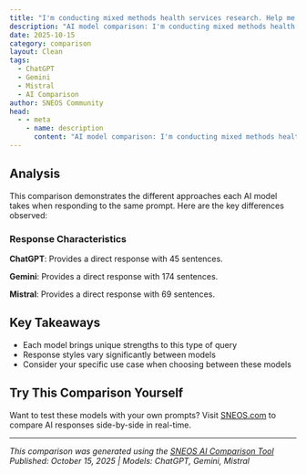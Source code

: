 ```yaml
---
title: "I'm conducting mixed methods health services research. Help me: 1) Use administrative data or clinical records for quantitative patterns"
description: "AI model comparison: I'm conducting mixed methods health services research. Help me: 1) Use administrative data or clinic..."
date: 2025-10-15
category: comparison
layout: Clean
tags:
  - ChatGPT
  - Gemini
  - Mistral
  - AI Comparison
author: SNEOS Community
head:
  - - meta
    - name: description
      content: "AI model comparison: I'm conducting mixed methods health services research. Help me: 1) Use administrative data or clinical records for quant..."
---
```


<ChatComparison
  title="I'm conducting mixed methods health services research. Help me: 1) Use administrative data or clinical records for quantitative patterns"
  prompt="I'm conducting mixed methods health services research. Help me: 1) Use administrative data or clinical records for quantitative patterns"
  :responses='{"ChatGPT": "Using administrative data or clinical records in your mixed methods health services research can provide valuable quantitative patterns and insights. Here are some steps and considerations to help you effectively incorporate these data sources:\n\n### 1. Identify Your Research Questions\nStart by clearly defining the research questions you want to address using quantitative methods. Common questions might include:\n- What are the patterns of healthcare utilization in a specific population?\n- How do different demographics (age, sex, socioeconomic status) affect health outcomes?\n- What are the cost patterns associated with certain treatments or diseases?\n\n### 2. Select the Data Sources\nAdministrative data and clinical records can come from various sources. Here are some common sources you might consider:\n- **Electronic Health Records (EHRs):** These can provide patient demographics, diagnoses, procedures, medications, and outcomes.\n- **Claims Data:** Insurance claims can provide information on healthcare utilization, costs, and patient demographics.\n- **Public Health Data:** Sources like vital statistics, disease registries, and community health surveys can provide population-level data.\n- **Hospital Records:** Data on admissions, readmissions, length of stay, and discharge information can be valuable.\n\n### 3. Data Extraction and Preparation\n- **Data Cleaning:** Ensure the data is clean and ready for analysis. This may include handling missing values, correcting errors, and standardizing formats.\n- **Data Linkage:** If necessary, you can link different data sources to create a more comprehensive dataset.\n- **Data Privacy:** Obtain necessary approvals and ensure compliance with ethical standards and regulations (e.g., HIPAA in the USA) regarding patient confidentiality.\n\n### 4. Quantitative Analysis\n- **Descriptive Statistics:** Start with basic statistics (mean, median, frequencies) to describe your data.\n- **Inferential Statistics:** Use appropriate statistical tests (e.g., t-tests, ANOVA, chi-squared tests) to explore associations or differences between groups.\n- **Regression Analysis:** Conduct regression analyses (e.g., logistic regression, linear regression) to identify factors that predict certain outcomes.\n- **Time-Series Analysis:** If applicable, evaluate trends over time (e.g., emergency department visits over several years).\n\n### 5. Visualizations\nUse visualizations to present your findings effectively. Common types of visualizations in health services research include:\n- Bar charts or histograms for categorical data.\n- Box plots for comparing distributions across groups.\n- Line graphs for trends over time.\n\n### 6. Interpretation and Integration\n- **Contextualize Your Findings:** Interpret your quantitative results in the context of existing literature and your qualitative findings. \n- **Integrate with Qualitative Data:** Identify how your quantitative results can inform the qualitative components of your research, creating a more comprehensive understanding of the health services or phenomena under study.\n\n### 7. Report Findings\nStructure your findings clearly in your final report or publication, highlighting both quantitative and qualitative insights. Discuss the implications of your findings for policy, practice, and further research.\n\n### Additional Considerations:\n- **Replicability:** Ensure your methods and analysis are replicable by providing adequate detail on your data sources and analytical techniques.\n- **Limitations:** Acknowledge limitations in your data, such as potential biases, completeness, and accuracy issues.\n- **Collaboration:** Consider collaborating with a biostatistician or data scientist if you\u0027re not familiar with advanced statistical methods.\n\nBy following these steps, you can effectively leverage administrative data and clinical records to uncover significant quantitative patterns that contribute to your mixed methods health services research.", "Gemini": "This is an excellent starting point for mixed methods research! Leveraging administrative data and clinical records provides a robust quantitative foundation for understanding health services.\n\nLet\u0027s break down how to effectively use these sources for quantitative patterns.\n\n---\n\n## Part 1: Using Administrative Data \u0026 Clinical Records for Quantitative Patterns\n\n**Goal:** Identify measurable, objective patterns in healthcare utilization, costs, outcomes, and processes.\n\n### Understanding Your Data Sources:\n\nBefore diving into patterns, it\u0027s crucial to understand what each data source offers and its limitations.\n\n#### A. Administrative Data (Billing, Claims, Registration, Discharge Data)\n\n*   **What it is:** Data collected for purposes other than direct clinical care (e.g., billing, insurance claims, hospital management).\n*   **Common Variables:**\n    *   **Patient Demographics:** Age, sex, race/ethnicity, zip code (for socioeconomic status proxies).\n    *   **Admission/Discharge Information:** Dates, times, disposition (e.g., home, skilled nursing facility), length of stay (LOS).\n    *   **Diagnoses:** ICD-9/10 codes (primary and secondary).\n    *   **Procedures:** CPT, HCPCS, ICD-9/10-PCS codes.\n    *   **Charges \u0026 Payments:** Total charges, actual payments, payer type (Medicare, Medicaid, private).\n    *   **Provider/Facility Information:** Hospital ID, physician ID, specialty.\n    *   **Service Locations:** Inpatient, outpatient, emergency department (ED).\n*   **Strengths:**\n    *   **Large Sample Sizes:** Often covers entire populations or large health systems.\n    *   **Generalizability:** Findings can be more broadly applicable due to large numbers.\n    *   **Cost-Effective:** Less expensive to acquire and process than detailed clinical records.\n    *   **Captures Utilization:** Excellent for understanding service use patterns (who, what, when, where).\n    *   **Longitudinal Potential:** Can track patients across multiple encounters over time.\n*   **Limitations:**\n    *   **Lack of Clinical Depth:** Limited information on disease severity, lab results, social history, functional status, treatment rationale.\n    *   **Coding Accuracy Issues:** Codes are primarily for billing, not always for research; potential for up-coding or missing codes.\n    *   **Event-Based, Not Patient-Centric:** Can be challenging to link episodes of care into a cohesive patient journey without sophisticated methods.\n    *   **Absence of Evidence:** A lack of a code doesn\u0027t mean a condition or procedure didn\u0027t happen, only that it wasn\u0027t billed.\n\n#### B. Clinical Records (Electronic Health Records - EHR/EMR)\n\n*   **What it is:** Detailed patient-specific health information generated during direct clinical care.\n*   **Common Variables:**\n    *   **All Administrative Data elements** (as they are often sourced from EHRs).\n    *   **Detailed Clinical Information:**\n        *   **Problem Lists:** Chronic conditions, active diagnoses.\n        *   **Medication Lists:** Prescribed, administered, and sometimes adherence data.\n        *   **Lab Results:** Quantitative values (e.g., A1c, creatinine, cholesterol).\n        *   **Imaging Reports:** Text reports from radiology.\n        *   **Vital Signs:** Blood pressure, heart rate, temperature, weight, height.\n        *   **Clinical Notes (Free Text):** Physician notes, nursing notes, discharge summaries (rich but complex).\n        *   **Social History:** Smoking, alcohol, drug use, sometimes social determinants of health.\n        *   **Functional Status:** Pain scores, mobility assessments.\n        *   **Vaccination Status.**\n*   **Strengths:**\n    *   **Rich Clinical Detail:** Provides a much deeper understanding of patient health, disease severity, and treatment response.\n    *   **Longitudinal Patient-Level Data:** Excellent for tracking individual patient progress, outcomes, and adherence over time.\n    *   **Captures \u0022Real-Time\u0022 Data:** Reflects clinical decision-making and patient status more accurately.\n    *   **Potential for Specific Quality Measures:** Can extract data needed for detailed quality indicators.\n*   **Limitations:**\n    *   **Data Volume \u0026 Complexity:** Massive amounts of data, often messy, inconsistent, and includes free-text which requires advanced processing (e.g., Natural Language Processing - NLP).\n    *   **Interoperability Issues:** Data may be siloed across different EHR systems, making a comprehensive view challenging.\n    *   **Data Entry Variability:** Clinicians may document inconsistently.\n    *   **Bias:** Reflects clinician perspective; patient-reported outcomes may be limited.\n    *   **Access \u0026 Cost:** Can be very difficult and expensive to access, extract, and clean, especially for large populations.\n    *   **Sampling Bias:** Usually limited to patients within a specific health system.\n\n### Key Steps to Extract Quantitative Patterns:\n\nRegardless of the data source, the process follows a general path:\n\n1.  **Define Your Research Questions (RQs):**\n    *   What specific patterns are you trying to identify? (e.g., \u0022What is the readmission rate for patients with X condition after Y procedure?\u0022, \u0022How do costs vary for Z service across different demographic groups?\u0022, \u0022Is there a change in prescription patterns for condition A over time?\u0022)\n    *   Your RQs will dictate which data source is most appropriate and what variables you need.\n\n2.  **Data Access \u0026 Permissions:**\n    *   **Institutional Review Board (IRB) Approval:** Required for human subjects research.\n    *   **Data Use Agreement (DUA):** Often needed with data owners.\n    *   **De-identification:** Ensure compliance with HIPAA and other privacy regulations. Often, you\u0027ll work with de-identified or limited datasets.\n\n3.  **Data Extraction \u0026 Acquisition:**\n    *   **Administrative Data:** Typically involves querying large databases (SQL, SAS, R, Python) to pull specific fields for your cohort.\n    *   **Clinical Records:** Can be more complex.\n        *   Direct database queries.\n        *   Extraction via EHR vendor tools or APIs.\n        *   For free text, may require manual chart review (for smaller cohorts) or NLP techniques (for larger datasets).\n\n4.  **Data Cleaning \u0026 Preprocessing (CRITICAL STEP):**\n    *   **Missing Data:** Impute, exclude, or categorize.\n    *   **Duplicates:** Identify and remove.\n    *   **Standardization:**\n        *   **Coding Systems:** Ensure consistent use of ICD-10, CPT, etc. (e.g., sometimes codes change over time, or variations exist).\n        *   **Variable Formats:** Standardize dates, numeric values, categorical labels.\n        *   **Categorization:** Group similar diagnoses, procedures, or medications into meaningful categories (e.g., \u0022all cardiovascular procedures\u0022).\n    *   **Derive New Variables:**\n        *   **Length of Stay (LOS):** Calculate from admission and discharge dates.\n        *   **Comorbidity Scores:** Use algorithms like Charlson Comorbidity Index from diagnosis codes.\n        *   **Episode of Care:** Link multiple encounters for the same patient over a defined period (e.g., 30-day post-discharge).\n        *   **Cost/Charge Aggregation:** Sum charges over an episode or period.\n        *   **Clinical Markers:** Convert lab values into clinically meaningful categories (e.g., A1c \u003C 7%, 7-9%, \u003E9%).\n    *   **Outlier Detection:** Address extreme values that might indicate data entry errors.\n\n5.  **Statistical Analysis \u0026 Pattern Identification:**\n\n    This is where the quantitative patterns emerge. The specific methods depend on your RQs.\n\n    *   **A. Descriptive Statistics:**\n        *   **Frequencies \u0026 Percentages:** Prevalence of diagnoses, procedures, demographic characteristics (e.g., \u0022X% of patients are readmitted within 30 days,\u0022 \u0022Y% of procedures are performed in outpatient settings\u0022).\n        *   **Means, Medians, Standard Deviations:** Average LOS, median cost per episode, distribution of lab values.\n        *   **Ranges:** Min/max values for continuous variables.\n        *   **Cross-tabulations:** Comparing frequencies across groups (e.g., readmission rates by age group, procedure type by payer).\n        *   **Visualizations:** Histograms, bar charts, pie charts, box plots, scatter plots to immediately highlight trends and distributions.\n            *   *Example Pattern:* A histogram of patient ages shows a bimodal distribution, suggesting two distinct patient populations.\n\n    *   **B. Inferential Statistics:**\n        *   **Comparisons (t-tests, ANOVA, Chi-square):**\n            *   Compare means/proportions between groups (e.g., \u0022Is there a significant difference in LOS between surgical and medical patients?\u0022, \u0022Do readmission rates differ significantly by race/ethnicity?\u0022).\n            *   *Example Pattern:* A chi-square test reveals a statistically significant disparity in access to specific services between insured and uninsured patients.\n        *   **Correlation \u0026 Regression (Linear, Logistic, Poisson, Negative Binomial):**\n            *   Identify relationships between variables (e.g., \u0022What patient characteristics predict higher healthcare costs?\u0022, \u0022Does a specific intervention reduce the likelihood of readmission?\u0022).\n            *   *Example Pattern:* A logistic regression model shows that patients with a higher comorbidity index are significantly more likely to experience an adverse event.\n        *   **Survival Analysis (Kaplan-Meier, Cox Regression):**\n            *   Analyze time-to-event data (e.g., \u0022Time to readmission,\u0022 \u0022Time to re-intervention\u0022).\n            *   *Example Pattern:* Kaplan-Meier curves illustrate that patients receiving early palliative care have a significantly longer time to ED visit than those receiving usual care.\n        *   **Time Series Analysis:**\n            *   Detect trends, seasonality, and changes over time (e.g., \u0022Has the volume of elective procedures changed since the pandemic?\u0022, \u0022Are there seasonal peaks in ED visits for respiratory conditions?\u0022).\n            *   *Example Pattern:* A time-series plot demonstrates a consistent increase in telehealth utilization over the past five years, with a sharp spike during the initial phase of COVID-19.\n\n    *   **C. Advanced Techniques (if applicable):**\n        *   **Clustering:** Grouping patients or providers based on similar characteristics or patterns of care.\n        *   **Machine Learning:** Predictive modeling for risk stratification, outcome prediction.\n\n### Examples of Quantitative Patterns You Can Identify:\n\n1.  **Utilization Patterns:**\n    *   **High-Utilizers:** Identify patient cohorts with frequent ED visits, readmissions, or high resource consumption.\n    *   **Service Volume Trends:** Changes in the number of specific procedures, admissions, or outpatient visits over time or by geography.\n    *   **Referral Pathways:** Patterns in how patients flow between different care settings (e.g., primary care to specialty, hospital to post-acute care).\n    *   **Variations in Care:** Differences in the use of specific interventions by provider, facility, or patient demographics (e.g., regional variation in prostatectomy rates).\n\n2.  **Cost \u0026 Resource Use Patterns:**\n    *   **Cost Drivers:** Identify diagnoses, procedures, or patient characteristics associated with higher costs.\n    *   **Episode-Based Costs:** Average cost for a specific condition or procedure, including associated follow-up care.\n    *   **Payer Differences:** How costs and utilization vary by insurance type.\n\n3.  **Outcome Patterns:**\n    *   **Readmission Rates:** Incidence of unplanned readmissions within 30, 60, or 90 days for specific conditions or procedures.\n    *   **Mortality Rates:** In-hospital, 30-day, or 90-day mortality.\n    *   **Adverse Event Rates:** Incidence of complications, infections, or medication errors (often more detailed in clinical records).\n    *   **Treatment Effectiveness:** Quantify the impact of specific treatments on lab values, vital signs, or other clinical markers (clinical records are superior here).\n\n4.  **Demographic \u0026 Disparity Patterns:**\n    *   **Prevalence:** Distribution of specific conditions, risk factors, or procedures across different age, racial, ethnic, or socioeconomic groups.\n    *   **Access to Care:** Disparities in service utilization or outcomes based on geographic location, insurance status, or race/ethnicity.\n\n5.  **Quality of Care Patterns:**\n    *   **Adherence to Guidelines:** (Often requires clinical records) e.g., percentage of diabetes patients with A1c checked annually, appropriate antibiotic prescribing.\n    *   **Timeliness of Care:** Wait times for appointments, time from ED arrival to physician evaluation.\n    *   **Process Measures:** Percentage of patients receiving specific preventive screenings.\n\n### Connecting to Mixed Methods:\n\nThese quantitative patterns serve as a powerful backbone for your mixed methods research:\n\n*   **Explanatory:** Quantitative patterns (e.g., identifying a high readmission rate among a specific demographic) can lead to qualitative exploration of *why* this pattern exists (e.g., through interviews with patients/providers in that demographic).\n*   **Exploratory:** Qualitative insights (e.g., themes around patient-provider communication barriers) can inform the quantitative analysis, prompting you to look for specific patterns in data that might validate or quantify these themes.\n*   **Triangulation:** Quantitative findings can corroborate or contradict qualitative themes, strengthening the overall conclusions.\n*   **Sampling Strategy:** Quantitative analysis can help identify specific populations or cases for targeted qualitative data collection (e.g., purposeful sampling of \u0022outlier\u0022 patients or providers).\n*   **Intervention Development/Evaluation:** Quantitative patterns identify problems and measure intervention effects, while qualitative data explores mechanisms of change or barriers to implementation.\n\n---\n\nBy systematically working through these steps and understanding the strengths and limitations of your data, you can uncover compelling quantitative patterns that significantly contribute to your mixed methods health services research.", "Mistral": "Certainly! Using administrative data or clinical records for quantitative analysis in health services research can provide valuable insights into patterns and trends. Here\u2019s a step-by-step guide to help you effectively utilize these data sources:\n\n### Step 1: Define Your Research Questions\nClearly articulate your research questions. For example:\n- What are the patterns of hospital readmissions for patients with chronic conditions?\n- How do different treatment protocols affect patient outcomes?\n- What are the demographic characteristics of patients who frequently use emergency services?\n\n### Step 2: Identify Data Sources\nDetermine the administrative data or clinical records that are relevant to your research questions. Common sources include:\n- Electronic Health Records (EHRs)\n- Hospital administrative databases\n- Insurance claims data\n- Public health registries\n- Government health databases (e.g., Medicare, Medicaid)\n\n### Step 3: Data Collection\nObtain the necessary permissions and access to the data. Ensure that you comply with all ethical guidelines and data protection regulations (e.g., HIPAA in the U.S.).\n\n### Step 4: Data Cleaning and Preparation\nPrepare the data for analysis:\n- **Data Cleaning:** Remove duplicates, handle missing values, and correct any errors.\n- **Data Transformation:** Convert data into a format suitable for analysis (e.g., coding categorical variables, normalizing continuous variables).\n- **Data Integration:** If using multiple data sources, integrate them into a single dataset.\n\n### Step 5: Descriptive Analysis\nPerform descriptive statistics to understand the basic characteristics of your data:\n- **Frequency Distributions:** Count the occurrences of different categories (e.g., number of patients by age group).\n- **Measures of Central Tendency:** Calculate means, medians, and modes.\n- **Measures of Dispersion:** Calculate standard deviations, ranges, and interquartile ranges.\n\n### Step 6: Exploratory Data Analysis (EDA)\nUse EDA techniques to identify patterns and trends:\n- **Visualizations:** Create histograms, bar charts, scatter plots, and box plots to visualize data distributions and relationships.\n- **Correlation Analysis:** Examine the relationships between different variables (e.g., correlation between age and hospital readmission rates).\n\n### Step 7: Statistical Analysis\nConduct more advanced statistical analyses to test hypotheses and identify significant patterns:\n- **Regression Analysis:** Use linear, logistic, or other types of regression to model relationships between variables.\n- **Time Series Analysis:** Analyze trends over time (e.g., seasonal patterns in hospital admissions).\n- **Survival Analysis:** Examine time-to-event data (e.g., time to readmission).\n\n### Step 8: Interpretation and Reporting\nInterpret the results in the context of your research questions:\n- **Statistical Significance:** Determine if the findings are statistically significant.\n- **Clinical Relevance:** Assess the clinical relevance and implications of your findings.\n- **Visualization:** Use graphs and charts to effectively communicate your results.\n\n### Step 9: Validation\nValidate your findings by comparing them with existing literature or conducting sensitivity analyses to ensure robustness.\n\n### Step 10: Documentation and Reporting\nDocument your methods, results, and conclusions thoroughly. Prepare a report or manuscript for publication, ensuring that all ethical considerations and data privacy regulations are adhered to.\n\n### Tools and Software\nConsider using statistical software such as:\n- **SPSS:** For descriptive and inferential statistics.\n- **R:** For advanced statistical analysis and visualization.\n- **SAS:** For large-scale data analysis.\n- **Python:** For data manipulation, analysis, and visualization.\n- **Stata:** For statistical modeling and analysis.\n\n### Example Scenario\nSuppose you are studying the patterns of hospital readmissions for patients with chronic conditions. You might:\n1. **Define Research Questions:** What are the factors associated with higher readmission rates?\n2. **Identify Data Sources:** Use hospital administrative data and EHRs.\n3. **Data Collection:** Obtain access to the data and ensure compliance with HIPAA.\n4. **Data Cleaning:** Remove duplicates and handle missing values.\n5. **Descriptive Analysis:** Calculate the mean age, gender distribution, and frequency of readmissions.\n6. **EDA:** Create scatter plots to visualize the relationship between age and readmission rates.\n7. **Statistical Analysis:** Perform logistic regression to identify predictors of readmission.\n8. **Interpretation:** Determine if age, gender, and comorbidities are significant predictors.\n9. **Validation:** Compare findings with existing literature.\n10. **Documentation:** Write a report detailing your methods, results, and conclusions.\n\nBy following these steps, you can effectively use administrative data or clinical records to identify quantitative patterns in your health services research."}' published-date="{DateTime.UtcNow:HH:mm}"
/>

## Analysis

This comparison demonstrates the different approaches each AI model takes when responding to the same prompt. Here are the key differences observed:

### Response Characteristics

**ChatGPT**: Provides a direct response with 45 sentences. 

**Gemini**: Provides a direct response with 174 sentences. 

**Mistral**: Provides a direct response with 69 sentences. 

## Key Takeaways

- Each model brings unique strengths to this type of query
- Response styles vary significantly between models
- Consider your specific use case when choosing between these models

## Try This Comparison Yourself

Want to test these models with your own prompts? Visit [SNEOS.com](https://sneos.com) to compare AI responses side-by-side in real-time.

---

*This comparison was generated using the [SNEOS AI Comparison Tool](https://sneos.com)*
*Published: October 15, 2025 | Models: ChatGPT, Gemini, Mistral*
